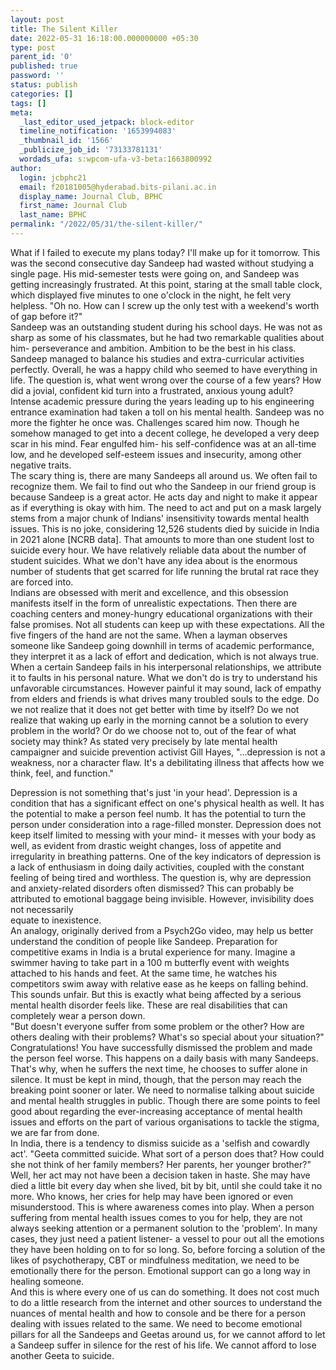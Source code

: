 ```yaml
---
layout: post
title: The Silent Killer
date: 2022-05-31 16:18:00.000000000 +05:30
type: post
parent_id: '0'
published: true
password: ''
status: publish
categories: []
tags: []
meta:
  _last_editor_used_jetpack: block-editor
  timeline_notification: '1653994083'
  _thumbnail_id: '1566'
  _publicize_job_id: '73133781131'
  wordads_ufa: s:wpcom-ufa-v3-beta:1663800992
author:
  login: jcbphc21
  email: f20181005@hyderabad.bits-pilani.ac.in
  display_name: Journal Club, BPHC
  first_name: Journal Club
  last_name: BPHC
permalink: "/2022/05/31/the-silent-killer/"
---
```

<p><!-- wp:paragraph --></p>
<p>What if I failed to execute my plans today? I'll make up for it tomorrow. This was the second consecutive day Sandeep had wasted without studying a single page. His mid-semester tests were going on, and Sandeep was getting increasingly frustrated. At this point, staring at the small table clock, which displayed five minutes to one o'clock in the night, he felt very helpless. "Oh no. How can I screw up the only test with a weekend's worth of gap before it?"<br />Sandeep was an outstanding student during his school days. He was not as sharp as some of his classmates, but he had two remarkable qualities about him- perseverance and ambition. Ambition to be the best in his class. Sandeep managed to balance his studies and extra-curricular activities perfectly. Overall, he was a happy child who seemed to have everything in life. The question is, what went wrong over the course of a few years? How did a jovial, confident kid turn into a frustrated, anxious young adult?<br />Intense academic pressure during the years leading up to his engineering entrance examination had taken a toll on his mental health. Sandeep was no more the fighter he once was. Challenges scared him now. Though he somehow managed to get into a decent college, he developed a very deep scar in his mind. Fear engulfed him- his self-confidence was at an all-time low, and he developed self-esteem issues and insecurity, among other negative traits.<br />The scary thing is, there are many Sandeeps all around us. We often fail to recognize them. We fail to find out who the Sandeep in our friend group is because Sandeep is a great actor. He acts day and night to make it appear as if everything is okay with him. The need to act and put on a mask largely stems from a major chunk of Indians' insensitivity towards mental health issues. This is no joke, considering 12,526 students died by suicide in India in 2021 alone [NCRB data]. That amounts to more than one student lost to suicide every hour. We have relatively reliable data about the number of student suicides. What we don't have any idea about is the enormous number of students that get scarred for life running the brutal rat race they are forced into.<br />Indians are obsessed with merit and excellence, and this obsession manifests itself in the form of unrealistic expectations. Then there are coaching centers and money-hungry educational organizations with their false promises. Not all students can keep up with these expectations. All the five fingers of the hand are not the same. When a layman observes someone like Sandeep going downhill in terms of academic performance, they interpret it as a lack of effort and dedication, which is not always true. When a certain Sandeep fails in his interpersonal relationships, we attribute it to faults in his personal nature. What we don't do is try to understand his unfavorable circumstances. However painful it may sound, lack of empathy from elders and friends is what drives many troubled souls to the edge. Do we not realize that it does not get better with time by itself? Do we not realize that waking up early in the morning cannot be a solution to every problem in the world? Or do we choose not to, out of the fear of what society may think? As stated very precisely by late mental health campaigner and suicide prevention activist Gill Hayes, "…depression is not a weakness, nor a character flaw. It's a debilitating illness that affects how we think, feel, and function."</p>
<p><!-- /wp:paragraph --></p>
<p><!-- wp:paragraph --></p>
<p>Depression is not something that's just 'in your head'. Depression is a condition that has a significant effect on one's physical health as well. It has the potential to make a person feel numb. It has the potential to turn the person under consideration into a rage-filled monster. Depression does not keep itself limited to messing with your mind- it messes with your body as well, as evident from drastic weight changes, loss of appetite and irregularity in breathing patterns. One of the key indicators of depression is a lack of enthusiasm in doing daily activities, coupled with the constant feeling of being tired and worthless. The question is, why are depression and anxiety-related disorders often dismissed? This can probably be attributed to emotional baggage being invisible. However, invisibility does not necessarily<br />equate to inexistence.&nbsp;<br />An analogy, originally derived from a Psych2Go video, may help us better understand the condition of people like Sandeep. Preparation for competitive exams in India is a brutal experience for many. Imagine a swimmer having to take part in a 100 m butterfly event with weights attached to his hands and feet. At the same time, he watches his competitors swim away with relative ease as he keeps on falling behind. This sounds unfair. But this is exactly what being affected by a serious mental health disorder feels like. These are real disabilities that can completely wear a person down.&nbsp;<br />"But doesn't everyone suffer from some problem or the other? How are others dealing with their problems? What's so special about your situation?" Congratulations! You have successfully dismissed the problem and made the person feel worse. This happens on a daily basis with many Sandeeps. That's why, when he suffers the next time, he chooses to suffer alone in silence. It must be kept in mind, though, that the person may reach the breaking point sooner or later. We need to normalise talking about suicide and mental health struggles in public. Though there are some points to feel good about regarding the ever-increasing acceptance of mental health issues and efforts on the part of various organisations to tackle the stigma, we are far from done.&nbsp;<br />In India, there is a tendency to dismiss suicide as a 'selfish and cowardly act'. "Geeta committed suicide. What sort of a person does that? How could she not think of her family members? Her parents, her younger brother?" Well, her act may not have been a decision taken in haste. She may have died a little bit every day when she lived, bit by bit, until she could take it no more. Who knows, her cries for help may have been ignored or even misunderstood. This is where awareness comes into play. When a person suffering from mental health issues comes to you for help, they are not always seeking attention or a permanent solution to the 'problem'. In many cases, they just need a patient listener- a vessel to pour out all the emotions they have been holding on to for so long. So, before forcing a solution of the likes of psychotherapy, CBT or mindfulness meditation, we need to be emotionally there for the person. Emotional support can go a long way in healing someone.<br />And this is where every one of us can do something. It does not cost much to do a little research from the internet and other sources to understand the nuances of mental health and how to console and be there for a person dealing with issues related to the same. We need to become emotional pillars for all the Sandeeps and Geetas around us, for we cannot afford to let a Sandeep suffer in silence for the rest of his life. We cannot afford to lose another Geeta to suicide.</p>
<p><!-- /wp:paragraph --></p>
